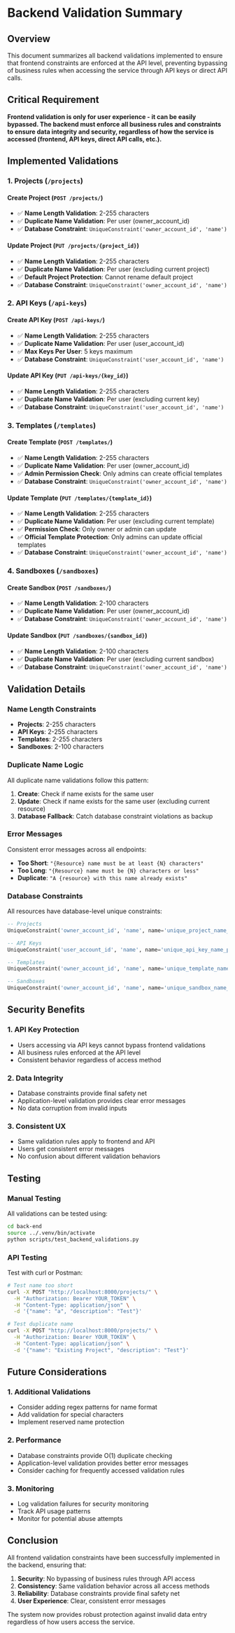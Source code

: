 # Backend Validation Summary

## Overview
This document summarizes all backend validations implemented to ensure that frontend constraints are enforced at the API level, preventing bypassing of business rules when accessing the service through API keys or direct API calls.

## Critical Requirement
**Frontend validation is only for user experience - it can be easily bypassed. The backend must enforce all business rules and constraints to ensure data integrity and security, regardless of how the service is accessed (frontend, API keys, direct API calls, etc.).**

## Implemented Validations

### 1. Projects (`/projects`)

#### Create Project (`POST /projects/`)
- ✅ **Name Length Validation**: 2-255 characters
- ✅ **Duplicate Name Validation**: Per user (owner_account_id)
- ✅ **Database Constraint**: `UniqueConstraint('owner_account_id', 'name')`

#### Update Project (`PUT /projects/{project_id}`)
- ✅ **Name Length Validation**: 2-255 characters
- ✅ **Duplicate Name Validation**: Per user (excluding current project)
- ✅ **Default Project Protection**: Cannot rename default project
- ✅ **Database Constraint**: `UniqueConstraint('owner_account_id', 'name')`

### 2. API Keys (`/api-keys`)

#### Create API Key (`POST /api-keys/`)
- ✅ **Name Length Validation**: 2-255 characters
- ✅ **Duplicate Name Validation**: Per user (user_account_id)
- ✅ **Max Keys Per User**: 5 keys maximum
- ✅ **Database Constraint**: `UniqueConstraint('user_account_id', 'name')`

#### Update API Key (`PUT /api-keys/{key_id}`)
- ✅ **Name Length Validation**: 2-255 characters
- ✅ **Duplicate Name Validation**: Per user (excluding current key)
- ✅ **Database Constraint**: `UniqueConstraint('user_account_id', 'name')`

### 3. Templates (`/templates`)

#### Create Template (`POST /templates/`)
- ✅ **Name Length Validation**: 2-255 characters
- ✅ **Duplicate Name Validation**: Per user (owner_account_id)
- ✅ **Admin Permission Check**: Only admins can create official templates
- ✅ **Database Constraint**: `UniqueConstraint('owner_account_id', 'name')`

#### Update Template (`PUT /templates/{template_id}`)
- ✅ **Name Length Validation**: 2-255 characters
- ✅ **Duplicate Name Validation**: Per user (excluding current template)
- ✅ **Permission Check**: Only owner or admin can update
- ✅ **Official Template Protection**: Only admins can update official templates
- ✅ **Database Constraint**: `UniqueConstraint('owner_account_id', 'name')`

### 4. Sandboxes (`/sandboxes`)

#### Create Sandbox (`POST /sandboxes/`)
- ✅ **Name Length Validation**: 2-100 characters
- ✅ **Duplicate Name Validation**: Per user (owner_account_id)
- ✅ **Database Constraint**: `UniqueConstraint('owner_account_id', 'name')`

#### Update Sandbox (`PUT /sandboxes/{sandbox_id}`)
- ✅ **Name Length Validation**: 2-100 characters
- ✅ **Duplicate Name Validation**: Per user (excluding current sandbox)
- ✅ **Database Constraint**: `UniqueConstraint('owner_account_id', 'name')`

## Validation Details

### Name Length Constraints
- **Projects**: 2-255 characters
- **API Keys**: 2-255 characters
- **Templates**: 2-255 characters
- **Sandboxes**: 2-100 characters

### Duplicate Name Logic
All duplicate name validations follow this pattern:
1. **Create**: Check if name exists for the same user
2. **Update**: Check if name exists for the same user (excluding current resource)
3. **Database Fallback**: Catch database constraint violations as backup

### Error Messages
Consistent error messages across all endpoints:
- **Too Short**: `"{Resource} name must be at least {N} characters"`
- **Too Long**: `"{Resource} name must be {N} characters or less"`
- **Duplicate**: `"A {resource} with this name already exists"`

### Database Constraints
All resources have database-level unique constraints:
```sql
-- Projects
UniqueConstraint('owner_account_id', 'name', name='unique_project_name_per_account')

-- API Keys  
UniqueConstraint('user_account_id', 'name', name='unique_api_key_name_per_user')

-- Templates
UniqueConstraint('owner_account_id', 'name', name='unique_template_name_per_owner')

-- Sandboxes
UniqueConstraint('owner_account_id', 'name', name='unique_sandbox_name_per_owner')
```

## Security Benefits

### 1. **API Key Protection**
- Users accessing via API keys cannot bypass frontend validations
- All business rules enforced at the API level
- Consistent behavior regardless of access method

### 2. **Data Integrity**
- Database constraints provide final safety net
- Application-level validation provides clear error messages
- No data corruption from invalid inputs

### 3. **Consistent UX**
- Same validation rules apply to frontend and API
- Users get consistent error messages
- No confusion about different validation behaviors

## Testing

### Manual Testing
All validations can be tested using:
```bash
cd back-end
source ../.venv/bin/activate
python scripts/test_backend_validations.py
```

### API Testing
Test with curl or Postman:
```bash
# Test name too short
curl -X POST "http://localhost:8000/projects/" \
  -H "Authorization: Bearer YOUR_TOKEN" \
  -H "Content-Type: application/json" \
  -d '{"name": "a", "description": "Test"}'

# Test duplicate name
curl -X POST "http://localhost:8000/projects/" \
  -H "Authorization: Bearer YOUR_TOKEN" \
  -H "Content-Type: application/json" \
  -d '{"name": "Existing Project", "description": "Test"}'
```

## Future Considerations

### 1. **Additional Validations**
- Consider adding regex patterns for name format
- Add validation for special characters
- Implement reserved name protection

### 2. **Performance**
- Database constraints provide O(1) duplicate checking
- Application-level validation provides better error messages
- Consider caching for frequently accessed validation rules

### 3. **Monitoring**
- Log validation failures for security monitoring
- Track API usage patterns
- Monitor for potential abuse attempts

## Conclusion

All frontend validation constraints have been successfully implemented in the backend, ensuring that:

1. **Security**: No bypassing of business rules through API access
2. **Consistency**: Same validation behavior across all access methods  
3. **Reliability**: Database constraints provide final safety net
4. **User Experience**: Clear, consistent error messages

The system now provides robust protection against invalid data entry regardless of how users access the service. 